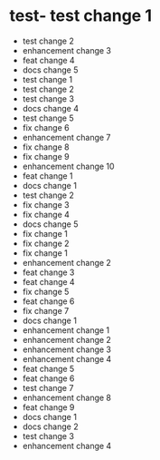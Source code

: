 # test- test change 1
- test change 2
- enhancement change 3
- feat change 4
- docs change 5
- test change 1
- test change 2
- test change 3
- docs change 4
- test change 5
- fix change 6
- enhancement change 7
- fix change 8
- fix change 9
- enhancement change 10
- feat change 1
- docs change 1
- test change 2
- fix change 3
- fix change 4
- docs change 5
- fix change 1
- fix change 2
- fix change 1
- enhancement change 2
- feat change 3
- feat change 4
- fix change 5
- feat change 6
- fix change 7
- docs change 1
- enhancement change 1
- enhancement change 2
- enhancement change 3
- enhancement change 4
- feat change 5
- feat change 6
- test change 7
- enhancement change 8
- feat change 9
- docs change 1
- docs change 2
- test change 3
- enhancement change 4
